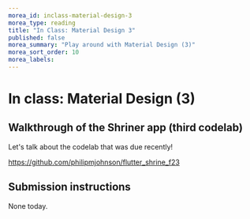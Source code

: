```yaml
---
morea_id: inclass-material-design-3
morea_type: reading
title: "In Class: Material Design 3"
published: false
morea_summary: "Play around with Material Design (3)"
morea_sort_order: 10
morea_labels: 
---
```


# In class: Material Design (3)

## Walkthrough of the Shriner app (third codelab)

Let's talk about the codelab that was due recently!

<https://github.com/philipmjohnson/flutter_shrine_f23>

## Submission instructions

None today.
